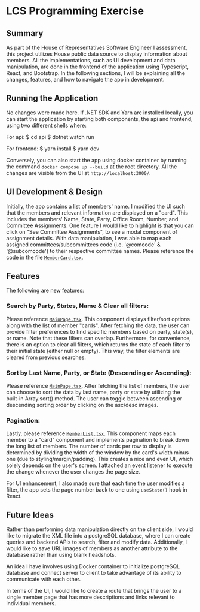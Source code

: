 # LCS Programming Exercise

## Summary

As part of the House of Representatives Software Engineer I assessment, this project utilizes House public data source to display information about members. All the implementations, such as UI development and data manipulation, are done in the frontend of the application using Typescript, React, and Bootstrap. In the following sections, I will be explaining all the changes, features, and how to navigate the app in development.

## Running the Application

No changes were made here. If .NET SDK and Yarn are installed locally, you can start the application by starting both components, the api and frontend, using two different shells where:

For api:
$ cd api
$ dotnet watch run

For frontend:
$ yarn install
$ yarn dev

Conversely, you can also start the app using docker container by running the command `docker compose up --build` at the root directory.
All the changes are visible from the UI at `http://localhost:3000/`.

## UI Development & Design

Initially, the app contains a list of members' name. I modified the UI such that the members and relevant information are displayed on a "card". This includes the members' Name, State, Party, Office Room, Number, and Committee Assignments. One feature I would like to highlight is that you can click on "See Committee Assignments", to see a modal component of assignment details. With data manipulation, I was able to map each assigned committees/subcommittees code (i.e. '@comcode' & '@subcomcode') to their respective committee names. Please reference the code in the file [`MemberCard.tsx`](https://github.com/ol64/house_assessment/blob/main/frontend/components/MemberCard.tsx).

## Features

The following are new features:

### Search by Party, States, Name & Clear all filters:

Please reference [`MainPage.tsx`](https://github.com/ol64/house_assessment/blob/main/frontend/components/MainPage.tsx). This component displays filter/sort options along with the list of member "cards". After fetching the data, the user can provide filter preferences to find specific members based on party, state(s), or name. Note that these filters can overlap. Furthermore, for convenience, there is an option to clear all filters, which returns the state of each filter to their initial state (either null or empty). This way, the filter elements are cleared from previous searches.

### Sort by Last Name, Party, or State (Descending or Ascending):

Please reference [`MainPage.tsx`](https://github.com/ol64/house_assessment/blob/main/frontend/components/MainPage.tsx). After fetching the list of members, the user can choose to sort the data by last name, party or state by utilizing the built-in Array.sort() method. The user can toggle between ascending or descending sorting order by clicking on the asc/desc images.

### Pagination:

Lastly, please reference [`MemberList.tsx`](https://github.com/ol64/house_assessment/blob/main/frontend/components/MemberList.tsx). This component maps each member to a "card" component and implements pagination to break down the long list of members. The number of cards per row to display is determined by dividing the width of the window by the card's width minus one (due to styling/margin/padding). This creates a nice and even UI, which solely depends on the user's screen. I attached an event listener to execute the change whenever the user changes the page size.

For UI enhancement, I also made sure that each time the user modifies a filter, the app sets the page number back to one using `useState()` hook in React.

## Future Ideas

Rather than performing data manipulation directly on the client side, I would like to migrate the XML file into a postgreSQL database, where I can create queries and backend APIs to search, filter and modify data. Additionally, I would like to save URL images of members as another attribute to the database rather than using blank headshots.

An idea I have involves using Docker container to initialize postgreSQL database and connect server to client to take advantage of its ability to communicate with each other.

In terms of the UI, I would like to create a route that brings the user to a single member page that has more descriptions and links relevant to individual members.
